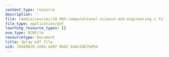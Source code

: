 ```yaml
---
content_type: resource
description: ''
file: /media/courses/18-085-computational-science-and-engineering-i-fall-2008/194480202e0aad8f9b82b46e10b7b05d_pN7zitwRq58.pdf
file_type: application/pdf
learning_resource_types: []
ocw_type: OCWFile
resourcetype: Document
title: 3play pdf file
uid: 19448020-2e0a-ad8f-9b82-b46e10b7b05d
---
```

